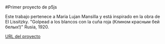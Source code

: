 #Primer proyecto de p5js

Este trabajo pertenece a Maria Lujan Mansilla y está inspirado en la obra de 
El Lissitzky. "Golpead a los blancos con la cuña roja (Клином красным бей белых!)"
Rusia, 1920.

[URL del proyecto](https://editor.p5js.org/Luji/sketches/VBuFBIffR)
